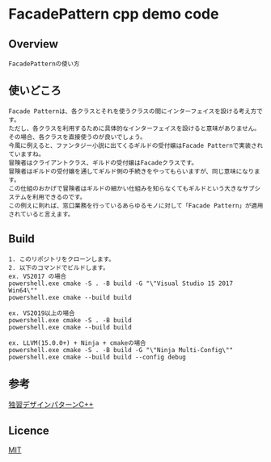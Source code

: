 # FacadePattern cpp demo code

## Overview

    FacadePatternの使い方

## 使いどころ

    Facade Patternは、各クラスとそれを使うクラスの間にインターフェイスを設ける考え方です。  
    ただし、各クラスを利用するために具体的なインターフェイスを設けると意味がありません。  
    その場合、各クラスを直接使うのが良いでしょう。  
    今風に例えると、ファンタジー小説に出てくるギルドの受付嬢はFacade Patternで実装されていますね。  
    冒険者はクライアントクラス、ギルドの受付嬢はFacadeクラスです。  
    冒険者はギルドの受付嬢を通してギルド側の手続きをやってもらいますが、同じ意味になります。  
    この仕組のおかげで冒険者はギルドの細かい仕組みを知らなくてもギルドという大きなサブシステムを利用できるのです。  
    この例えに則れば、窓口業務を行っているあらゆるモノに対して「Facade Pattern」が適用されていると言えます。  

## Build

    1. このリポジトリをクローンします。  
    2. 以下のコマンドでビルドします。  
    ex. VS2017 の場合  
    powershell.exe cmake -S . -B build -G "\"Visual Studio 15 2017 Win64\""  
    powershell.exe cmake --build build  

    ex. VS2019以上の場合  
    powershell.exe cmake -S . -B build  
    powershell.exe cmake --build build 

    ex. LLVM(15.0.0+) + Ninja + cmakeの場合  
    powershell.exe cmake -S . -B build -G "\"Ninja Multi-Config\""  
    powershell.exe cmake --build build --config debug  

## 参考

[独習デザインパターンC++](https://www.shoeisha.co.jp/book/detail/9784798117201)

## Licence

[MIT](https://github.com/IwachanOrigin/facadepattern_cpp/blob/master/LICENSE)

